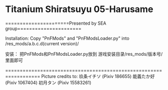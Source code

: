 ﻿# Titanium Shiratsuyu 05-Harusame

======================Presented by SEA group======================

Installation: 
Copy "PnFMods" and "PnFModsLoader.py" into /res_mods/a.b.c.d(current version)/

安装：
把PnFMods和PnFModsLoader.py放到
游戏安装目录/res_mods/版本号/ 
里面即可

==================================================================
Picture credits to:
玖条イチソ 	(Pixiv 186655)能義たか好	(Pixiv 1067404)初月タン 	(Pixiv 15583261)